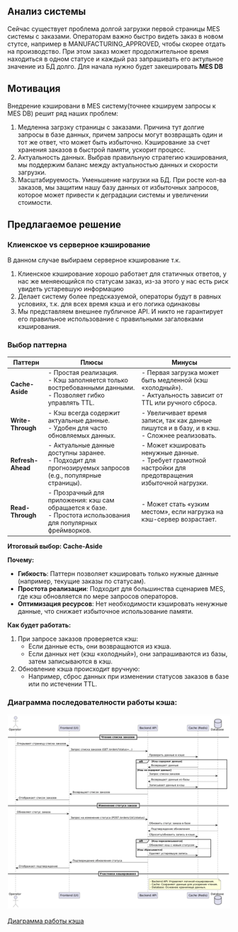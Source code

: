 ## Анализ системы

Сейчас существует проблема долгой загрузки первой страницы MES системы с заказами. Операторам важно быстро видеть заказ в новом стутсе, например в MANUFACTURING_APPROVED, чтобы скорее отдать на производство. При этом заказ может продолжительное время находиться в одном статусе и каждый раз запрашивать его актульное значение из БД долго. 
Для начала нужно будет закешировать **MES DB**

## Мотивация

Внедрение кэшировани в MES систему(точнее кэшируем запросы к MES DB) решит ряд наших проблем:
1. Медленна загрзку страницы с заказами. Причина тут долгие запросы в базе данных, причем запросы могут возвращать один и тот же ответ, что может быть избыточно. Кэширование за счет хранения заказов в быстрой памяти, ускорит процесс.
2. Актуальность данных. Выбрав правильную стратегию кэширования, мы поддержим баланс между актуальностью данных и скорости загрузки.
3. Масштабируемость. Уменьшение нагрузки на БД. При росте кол-ва заказов, мы защитим нашу базу данных от избыточных запросов, которое может привести к деградации системы и увеличении стоимости.
   
## Предлагаемое решение

### Клиенское vs серверное кэширование

В данном случае выбираем серверное кэширование т.к.
1. Клиенское кэширование хорошо работает для статичных ответов, у нас же меняеющийся по статусам заказ, из-за этого у нас есть риск увидеть устаревшую информацию
2. Делает систему более предсказуемой, операторы будут в равных условиях, т.к. для всех время кэша и его логика одинаковы
3. Мы представляем внешнее публичное API. И никто не гарантирует его правильное использование с правильными загаловками кэширования.

### Выбор паттерна


| **Паттерн**      | **Плюсы**                                                                 | **Минусы**                                                                                           |
|-------------------|---------------------------------------------------------------------------|-----------------------------------------------------------------------------------------------------|
| **Cache-Aside**   | - Простая реализация. <br>- Кэш заполняется только востребованными данными. <br>- Позволяет гибко управлять TTL. | - Первая загрузка может быть медленной (кэш «холодный»). <br>- Актуальность зависит от TTL или ручного сброса. |
| **Write-Through** | - Кэш всегда содержит актуальные данные. <br>- Удобен для часто обновляемых данных. | - Увеличивает время записи, так как данные пишутся и в базу, и в кэш. <br>- Сложнее реализовать. |
| **Refresh-Ahead** | - Актуальные данные доступны заранее. <br>- Подходит для прогнозируемых запросов (e.g., популярные страницы). | - Может кэшировать ненужные данные. <br>- Требует грамотной настройки для предотвращения избыточной нагрузки. |
| **Read-Through**  | - Прозрачный для приложения: кэш сам обращается к базе. <br>- Простота использования для популярных фреймворков. | - Может стать «узким местом», если нагрузка на кэш-сервер возрастает. |


**Итоговый выбор: Cache-Aside**

**Почему:**
- **Гибкость**: Паттерн позволяет кэшировать только нужные данные (например, текущие заказы по статусам).  
- **Простота реализации**: Подходит для большинства сценариев MES, где кэш обновляется по мере запросов операторов.  
- **Оптимизация ресурсов**: Нет необходимости кэшировать ненужные данные, что снижает избыточное использование памяти.

**Как будет работать:**
1. При запросе заказов проверяется кэш:
   - Если данные есть, они возвращаются из кэша.  
   - Если данных нет (кэш «холодный»), они запрашиваются из базы, затем записываются в кэш.  
2. Обновление кэша происходит вручную:
   - Например, сброс данных при изменении статусов заказов в базе или по истечении TTL.  

### Диаграмма последователности работы кэша:

![alt text](image.png)

[Диаграмма работы кэша](cache.puml)